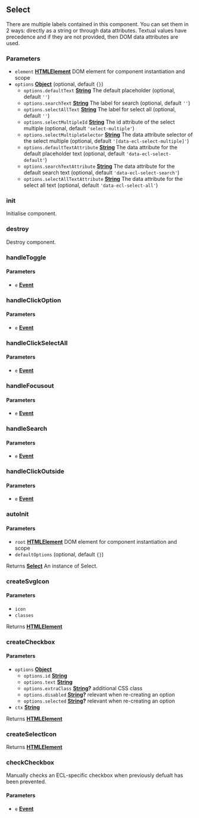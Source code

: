 <!-- Generated by documentation.js. Update this documentation by updating the source code. -->

## Select

There are multiple labels contained in this component. You can set them in 2 ways: directly as a string or through data attributes.
Textual values have precedence and if they are not provided, then DOM data attributes are used.

### Parameters

- `element` **[HTMLElement][1]** DOM element for component instantiation and scope
- `options` **[Object][2]** (optional, default `{}`)
  - `options.defaultText` **[String][3]** The default placeholder (optional, default `''`)
  - `options.searchText` **[String][3]** The label for search (optional, default `''`)
  - `options.selectAllText` **[String][3]** The label for select all (optional, default `''`)
  - `options.selectMultipleId` **[String][3]** The id attribute of the select multiple (optional, default `'select-multiple'`)
  - `options.selectMultipleSelector` **[String][3]** The data attribute selector of the select multiple (optional, default `'[data-ecl-select-multiple]'`)
  - `options.defaultTextAttribute` **[String][3]** The data attribute for the default placeholder text (optional, default `'data-ecl-select-default'`)
  - `options.searchTextAttribute` **[String][3]** The data attribute for the default search text (optional, default `'data-ecl-select-search'`)
  - `options.selectAllTextAttribute` **[String][3]** The data attribute for the select all text (optional, default `'data-ecl-select-all'`)

### init

Initialise component.

### destroy

Destroy component.

### handleToggle

#### Parameters

- `e` **[Event][4]**

### handleClickOption

#### Parameters

- `e` **[Event][4]**

### handleClickSelectAll

#### Parameters

- `e` **[Event][4]**

### handleFocusout

#### Parameters

- `e` **[Event][4]**

### handleSearch

#### Parameters

- `e` **[Event][4]**

### handleClickOutside

#### Parameters

- `e` **[Event][4]**

### autoInit

#### Parameters

- `root` **[HTMLElement][1]** DOM element for component instantiation and scope
- `defaultOptions` (optional, default `{}`)

Returns **[Select][5]** An instance of Select.

### createSvgIcon

#### Parameters

- `icon`
- `classes`

Returns **[HTMLElement][1]**

### createCheckbox

#### Parameters

- `options` **[Object][2]**
  - `options.id` **[String][3]**
  - `options.text` **[String][3]**
  - `options.extraClass` **[String][3]?** additional CSS class
  - `options.disabled` **[String][3]?** relevant when re-creating an option
  - `options.selected` **[String][3]?** relevant when re-creating an option
- `ctx` **[String][3]**

Returns **[HTMLElement][1]**

### createSelectIcon

Returns **[HTMLElement][1]**

### checkCheckbox

Manually checks an ECL-specific checkbox when previously defualt has been prevented.

#### Parameters

- `e` **[Event][4]**

[1]: https://developer.mozilla.org/docs/Web/HTML/Element
[2]: https://developer.mozilla.org/docs/Web/JavaScript/Reference/Global_Objects/Object
[3]: https://developer.mozilla.org/docs/Web/JavaScript/Reference/Global_Objects/String
[4]: https://developer.mozilla.org/docs/Web/API/Event
[5]: #select
